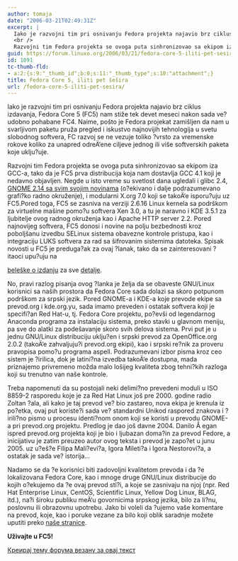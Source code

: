 ```yaml
---
author: tomaja
date: "2006-03-21T02:49:31Z"
excerpt: |
  Iako je razvojni tim pri osnivanju Fedora projekta najavio brz ciklus izdavanja, Fedora Core 5 (FC5) nam stiže tek devet meseci nakon sada ve? udobno pohabane FC4. Naime, pošto je Fedora projekat zamišljen da nam u svarljivom paketu pruža pregled i iskustvo najnovijih tehnologija u svetu slobodnog softvera, FC razvoj se ne vezuje toliko ?vrsto za vremenske rokove koliko za unapred odreÄ‘ene ciljeve jednog ili više softverskih paketa koje uklju?uje.<br />
  <br />
  Razvojni tim Fedora projekta se ovoga puta sinhronizovao sa ekipom iza GCC-a, tako da je FC5 prva distribucija koja nam dostavlja GCC 4.1 koji je nedavno objavljen. Negde u isto vreme su svetlost dana ugledali i glibc 2.4, <a href="http://www.gnome.org/start/2.14/notes/sr/">GNOME 2.14 sa svim svojim novinama</a> (o?ekivano i dalje podrazumevano grafi?ko radno okruženje), i modularni X.org 7.0 koji se takoÄ‘e isporu?uju uz FC5.
guid: https://forum.linuxo.org/2006/03/21/fedora-core-5-iliti-pet-sesira/
id: 1091
tc-thumb-fld:
- a:2:{s:9:"_thumb_id";b:0;s:11:"_thumb_type";s:10:"attachment";}
title: Fedora Core 5, iliti pet šešira
url: /fedora-core-5-iliti-pet-sesira/
---
```

Iako je razvojni tim pri osnivanju Fedora projekta najavio brz ciklus izdavanja, Fedora Core 5 (FC5) nam stiže tek devet meseci nakon sada ve? udobno pohabane FC4. Naime, pošto je Fedora projekat zamišljen da nam u svarljivom paketu pruža pregled i iskustvo najnovijih tehnologija u svetu slobodnog softvera, FC razvoj se ne vezuje toliko ?vrsto za vremenske rokove koliko za unapred odreÄ‘ene ciljeve jednog ili više softverskih paketa koje uklju?uje.

Razvojni tim Fedora projekta se ovoga puta sinhronizovao sa ekipom iza GCC-a, tako da je FC5 prva distribucija koja nam dostavlja GCC 4.1 koji je nedavno objavljen. Negde u isto vreme su svetlost dana ugledali i glibc 2.4, [GNOME 2.14 sa svim svojim novinama](http://www.gnome.org/start/2.14/notes/sr/) (o?ekivano i dalje podrazumevano grafi?ko radno okruženje), i modularni X.org 7.0 koji se takoÄ‘e isporu?uju uz FC5.<!--break-->Pored toga, FC5 se zasniva na verziji 2.6.16 Linux kernela sa podrškom za virtuelne mašine pomo?u softvera Xen 3.0, a tu je naravno i KDE 3.5.1 za ljubitelje ovog radnog okruženja kao i Apache HTTP server 2.2. Pored najnovijeg softvera, FC5 donosi i novine na polju bezbednosti kroz poboljšanu izvedbu SELinux sistema obavezne kontrole pristupa, kao i integraciju LUKS softvera za rad sa šifrovanim sistemima datoteka. Spisak novosti u FC5 je preduga?ak za ovaj ?lanak, tako da se zainteresovani ?itaoci upu?uju na 

[beleške o izdanju](http://fedoraproject.org/wiki/FC5ReleaseSummary) za sve [detalje](http://fedora.redhat.com/docs/release-notes/fc5/).

No, pravi razlog pisanja ovog ?lanka je želja da se obaveste GNU/Linux korisnici sa naših prostora da Fedora Core sada dolazi sa skoro potpunom podrškom za srpski jezik. Pored GNOME-a i KDE-a koje prevode ekipe sa prevod.org i kde.org.yu, sada imamo preveden i ostatak softvera koji je specifi?an Red Hat-u, tj. Fedora Core projektu, po?evši od legendarnog Anaconda programa za instalaciju sistema, preko stavki u glavnom meniju, pa sve do alatki za podešavanje skoro svih delova sistema. Prvi put je u jednu GNU/Linux distribuciju uklju?en i srpski prevod za OpenOffice.org 2.0.2 (takoÄ‘e zahvaljuju?i prevod.org ekipi), kao i srpski re?nik za proveru pravopisa pomo?u programa aspell. Podrazumevani izbor pisma kroz ceo sistem je ?irilica, dok je latini?na izvedba takoÄ‘e dostupna, mada priznajemo privremeno možda malo lošijeg kvaliteta zbog tehni?kih razloga koji su trenutno van naše kontrole.

Treba napomenuti da su postojali neki delimi?no prevedeni moduli u ISO 8859-2 rasporedu koje je za Red Hat Linux još pre 2000. godine radio Zoltan ?ala, ali kako je taj prevod ve? bio zastareo, nova ekipa je krenula iz po?etka, ovaj put koriste?i sada ve? standardni Unikod raspored znakova i ?irili?no pismo u procesu identi?nom onom koji se koristi u prevodu GNOME-a pri prevod.org projektu. Predlog je dao još davne 2004. Danilo Å egan ispred prevod.org projekta koji je bio i ljubazan doma?in za prevod Fedore, a inicijativu je zatim preuzeo autor ovog teksta i prevod je zapo?et u junu 2005. uz u?eš?e Filipa Mali?evi?a, Igora Mileti?a i Igora Nestorovi?a, a ostatak je sada ve? istorija&#8230;

Nadamo se da ?e korisnici biti zadovoljni kvalitetom prevoda i da ?e lokalizovana Fedora Core, kao i mnoge druge GNU/Linux distribucije do kojih o?ekujemo da ?e ovaj prevod sti?i, a koje se zasnivaju na njoj (npr. Red Hat Enterprise Linux, CentOS, Scientific Linux, Yellow Dog Linux, BLAG, itd.), na?i široku publiku meÄ‘u govornicima srpskog jezika, bilo za li?nu, poslovnu ili obrazovnu upotrebu. Jako bi voleli da ?ujemo vaše komentare na prevod, koje, kao i poruke vezane za bilo koji oblik saradnje možete uputiti preko [naše stranice](http://fedora.prevod.org).

**Uživajte u FC5!**

[Креирај тему форума везану за овај текст](https://linuxo.org/nova-tema-na-forumu/?se_pid=1091)